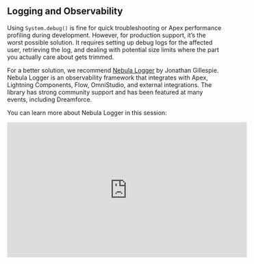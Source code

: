 ## Logging and Observability

Using `System.debug()` is fine for quick troubleshooting or Apex performance profiling during development. However, for production support, it’s the worst possible solution. It requires setting up debug logs for the affected user, retrieving the log, and dealing with potential size limits where the part you actually care about gets trimmed.

For a better solution, we recommend [Nebula Logger](https://github.com/jongpie/NebulaLogger) by Jonathan Gillespie. Nebula Logger is an observability framework that integrates with Apex, Lightning Components, Flow, OmniStudio, and external integrations. The library has strong community support and has been featured at many events, including Dreamforce.

You can learn more about Nebula Logger in this session:

<iframe width="560" height="315" src="https://www.youtube.com/embed/RYUz7Y9i0Sk" title="YouTube video player" frameborder="0" allow="accelerometer; autoplay; clipboard-write; encrypted-media; gyroscope; picture-in-picture; web-share" allowfullscreen></iframe>

